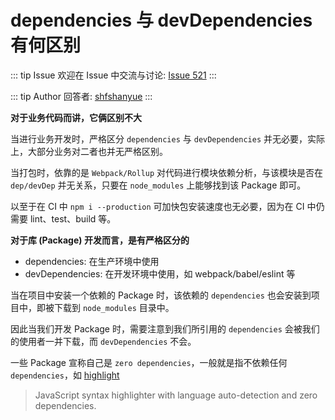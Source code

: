 # dependencies 与 devDependencies 有何区别



::: tip Issue 
 欢迎在 Issue 中交流与讨论: [Issue 521](https://github.com/shfshanyue/Daily-Question/issues/521) 
:::

::: tip Author 
回答者: [shfshanyue](https://github.com/shfshanyue) 
:::

**对于业务代码而讲，它俩区别不大**

当进行业务开发时，严格区分 `dependencies` 与 `devDependencies` 并无必要，实际上，大部分业务对二者也并无严格区别。

当打包时，依靠的是 `Webpack/Rollup` 对代码进行模块依赖分析，与该模块是否在 `dep/devDep` 并无关系，只要在 `node_modules` 上能够找到该 Package 即可。

以至于在 CI 中 `npm i --production` 可加快包安装速度也无必要，因为在 CI 中仍需要 lint、test、build 等。

**对于库 (Package) 开发而言，是有严格区分的**

+ dependencies: 在生产环境中使用
+ devDependencies: 在开发环境中使用，如 webpack/babel/eslint 等

当在项目中安装一个依赖的 Package 时，该依赖的 `dependencies` 也会安装到项目中，即被下载到 `node_modules` 目录中。

因此当我们开发 Package 时，需要注意到我们所引用的 `dependencies` 会被我们的使用者一并下载，而 `devDependencies` 不会。

一些 Package 宣称自己是 `zero dependencies`，一般就是指不依赖任何 `dependencies`，如 [highlight](https://github.com/highlightjs/highlight.js)

> JavaScript syntax highlighter with language auto-detection and zero dependencies.